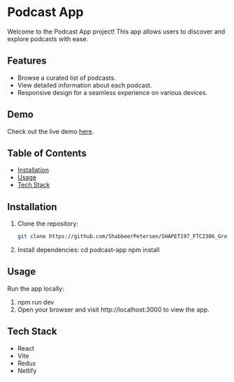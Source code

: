 # Podcast App

Welcome to the Podcast App project! This app allows users to discover and explore podcasts with ease.

## Features

- Browse a curated list of podcasts.
- View detailed information about each podcast.
- Responsive design for a seamless experience on various devices.

## Demo

Check out the live demo [here](your-netlify-app-url).

## Table of Contents

- [Installation](#installation)
- [Usage](#usage)
- [Tech Stack](#tech-stack)

## Installation

1. Clone the repository:

   ```bash
   git clone https://github.com/ShabbeerPetersen/SHAPET197_FTC2306_GroupA_ShabbeerPetersen_PodcastApp.git
   
2. Install dependencies:
   cd podcast-app
   npm install

## Usage

Run the app locally:
1. npm run dev
2. Open your browser and visit http://localhost:3000 to view the app.

## Tech Stack

- React
- Vite
- Redux
- Netlify
